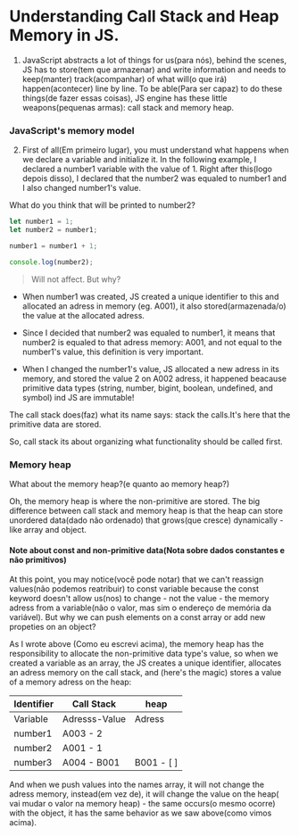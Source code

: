 # Understanding Call Stack and Heap Memory in JS.

1. JavaScript abstracts a lot of things for us(para nós), behind the scenes, JS has to store(tem que armazenar) and write information and needs to keep(manter) track(acompanhar) of what will(o que irá) happen(acontecer) line by line. To be able(Para ser capaz) to do these things(de fazer essas coisas), JS engine has these little weapons(pequenas armas): call stack and memory heap.

### JavaScript's memory model

2. First of all(Em primeiro lugar), you must understand what happens when we declare a variable and initialize it. In the following example, I declared a number1 variable with the value of 1. Right after this(logo depois disso), I declared that the number2 was equaled to number1 and I also changed number1's value.

What do you think that will be printed to number2?

```js
let number1 = 1;
let number2 = number1;

number1 = number1 + 1;

console.log(number2);
```

> Will not affect. But why? <br> 

- When number1 was created, JS created a unique identifier to this and allocated an adress in memory (eg. A001), it also stored(armazenada/o) the value at the allocated adress.

- Since I decided that number2 was equaled to number1, it means that number2 is equaled to that adress memory: A001, and not equal to the number1's value, this definition is very important.

- When I changed the number1's value, JS allocated a new adress in its memory, and stored the value 2 on A002 adress, it happened beacause primitive data types (string, number, bigint, boolean, undefined, and symbol) ind JS are immutable!

The call stack does(faz) what its name says: stack the calls.It's here that the primitive data are stored.

So, call stack its about organizing what functionality should be called first.


### Memory heap

What about the memory heap?(e quanto ao memory heap?)

Oh, the memory heap is where the non-primitive are stored. The big difference between call stack and memory heap is that the heap can store unordered data(dado não ordenado) that grows(que cresce) dynamically - like array and object.

#### Note about const and non-primitive data(Nota sobre dados constantes e não primitivos)

At this point, you may notice(você pode notar) that we can't reassign values(não podemos reatribuir) to const variable because the const keyword doesn't allow us(nos) to change - not the value - the memory adress from a variable(não o valor, mas sim o endereço de memória da variável). But why we can push elements on a const array or add new propeties on an object?

As I wrote above (Como eu escrevi acima), the memory heap has the responsibility to allocate the non-primitive data type's value, so when we created a variable as an array, the JS creates a unique identifier, allocates an adress memory on the call stack, and (here's the magic) stores a value of a memory adress on the heap:

|Identifier|Call Stack| heap|
|----------|----------|-----|
|Variable|Adresss-Value|Adress|
|number1| A003 - 2   | 
|number2| A001 - 1   |
|number3| A004 - B001|B001 - [ ]|

And when we push values into the names array, it will not change the adress memory, instead(em vez de), it will change the value on the heap( vai mudar o valor na memory heap) - the same occurs(o mesmo ocorre) with the object, it has the same behavior as we saw above(como vimos acima).